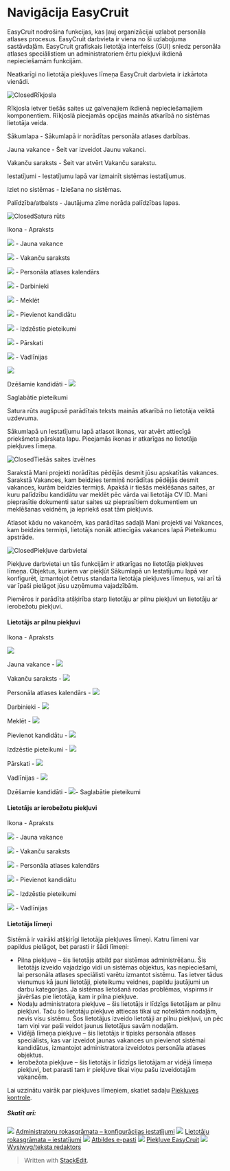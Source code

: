 # Navigācija EasyCruit

EasyCruit nodrošina funkcijas, kas ļauj organizācijai uzlabot personāla atlases procesus. EasyCruit darbvieta ir viena no šī uzlabojuma sastāvdaļām. EasyCruit grafiskais lietotāja interfeiss (GUI) sniedz personāla atlases speciālistiem un administratoriem ērtu piekļuvi ikdienā nepieciešamām funkcijām.

Neatkarīgi no lietotāja piekļuves līmeņa EasyCruit darbvieta ir izkārtota vienādi.

![Closed](../Skins/Default/Stylesheets/Images/transparent.gif)Rīkjosla

Rīkjosla ietver tiešās saites uz galvenajiem ikdienā nepieciešamajiem komponentiem. Rīkjoslā pieejamās opcijas mainās atkarībā no sistēmas lietotāja veida.

Sākumlapa - Sākumlapā ir norādītas personāla atlases darbības.

Jauna vakance - Šeit var izveidot  Jaunu vakanci.

Vakanču saraksts - Šeit var atvērt  Vakanču sarakstu.

Iestatījumi - Iestatījumu lapā var izmainīt sistēmas iestatījumus.

Iziet no sistēmas - Iziešana no sistēmas.

Palīdzība/atbalsts - Jautājuma zīme norāda palīdzības lapas.

![Closed](../Skins/Default/Stylesheets/Images/transparent.gif)Satura rūts

Ikona - Apraksts

![](../Resources/Images/new_vacancy.jpg) - Jauna vakance

![](../Resources/Images/vacancy_list.jpg) - Vakanču saraksts

![](../Resources/Images/recruitment_calendar.jpg) - Personāla atlases kalendārs

![](../Resources/Images/employees.jpg) - Darbinieki

![](../Resources/Images/search.jpg) - Meklēt

![](../Resources/Images/add_candidate.jpg) - Pievienot kandidātu

![](../Resources/Images/deleted_applications.jpg) - Izdzēstie pieteikumi

![](../Resources/Images/reports.jpg) - Pārskati

![](../Resources/Images/guidelines.jpg) - Vadlīnijas

![](../Resources/Images/candidates_to_be_deleted.jpg)

Dzēšamie kandidāti - ![](../Resources/Images/stored_applications.jpg)

Saglabātie pieteikumi

Satura rūts  augšpusē parādītais teksts mainās atkarībā no lietotāja veiktā uzdevuma.

Sākumlapā  un  Iestatījumu lapā  atlasot ikonas, var atvērt attiecīgā priekšmeta pārskata lapu. Pieejamās ikonas ir atkarīgas no lietotāja piekļuves līmeņa.

![Closed](../Skins/Default/Stylesheets/Images/transparent.gif)Tiešās saites izvēlnes

Sarakstā  Mani projekti  norādītas pēdējās desmit jūsu apskatītās vakances. Sarakstā  Vakances, kam beidzies termiņš  norādītas pēdējās desmit vakances, kurām beidzies termiņš. Apakšā ir tiešās meklēšanas saites, ar kuru palīdzību kandidātu var meklēt pēc vārda vai lietotāja CV ID.  Mani pieprasītie dokumenti  satur saites uz pieprasītiem dokumentiem un meklēšanas veidnēm, ja iepriekš esat tām piekļuvis.

Atlasot kādu no vakancēm, kas parādītas sadaļā  Mani projekti  vai  Vakances, kam beidzies termiņš, lietotājs nonāk attiecīgās vakances lapā  Pieteikumu apstrāde.

![Closed](../Skins/Default/Stylesheets/Images/transparent.gif)Piekļuve darbvietai

Piekļuve darbvietai un tās funkcijām ir atkarīgas no lietotāja piekļuves līmeņa. Objektus, kuriem var piekļūt  Sākumlapā  un  Iestatījumu lapā  var konfigurēt, izmantojot četrus standarta lietotāja piekļuves līmeņus, vai arī tā var īpaši pielāgot jūsu uzņēmuma vajadzībām.

Piemēros ir parādīta atšķirība starp lietotāju ar pilnu piekļuvi un lietotāju ar ierobežotu piekļuvi.

#### Lietotājs ar pilnu piekļuvi

Ikona - Apraksts

![](../Resources/Images/new_vacancy.jpg)

Jauna vakance - ![](../Resources/Images/vacancy_list.jpg)

Vakanču saraksts - ![](../Resources/Images/recruitment_calendar.jpg)

Personāla atlases kalendārs - ![](../Resources/Images/employees.jpg)

Darbinieki - ![](../Resources/Images/search.jpg)

Meklēt - ![](../Resources/Images/add_candidate.jpg)

Pievienot kandidātu - ![](../Resources/Images/deleted_applications.jpg)

Izdzēstie pieteikumi - ![](../Resources/Images/reports.jpg)

Pārskati - ![](../Resources/Images/guidelines.jpg)

Vadlīnijas - ![](../Resources/Images/candidates_to_be_deleted.jpg)

Dzēšamie kandidāti - ![](../Resources/Images/stored_applications.jpg)- Saglabātie pieteikumi

#### Lietotājs ar ierobežotu piekļuvi

Ikona - Apraksts

![](../Resources/Images/new_vacancy.jpg) - Jauna vakance

![](../Resources/Images/vacancy_list.jpg) - Vakanču saraksts

![](../Resources/Images/recruitment_calendar.jpg) - Personāla atlases kalendārs

![](../Resources/Images/add_candidate.jpg) - Pievienot kandidātu

![](../Resources/Images/deleted_applications.jpg) - Izdzēstie pieteikumi

![](../Resources/Images/guidelines.jpg)  - Vadlīnijas

#### Lietotāja līmeņi

Sistēmā ir vairāki atšķirīgi lietotāja piekļuves līmeņi. Katru līmeni var papildus pielāgot, bet parasti ir šādi līmeņi:

-   Pilna piekļuve  – šis lietotājs atbild par sistēmas administrēšanu. Šis lietotājs izveido vajadzīgo vidi un sistēmas objektus, kas nepieciešami, lai personāla atlases speciālisti varētu izmantot sistēmu. Tas ietver tādus vienumus kā jauni lietotāji, pieteikumu veidnes, papildu jautājumi un darbu kategorijas. Ja sistēmas lietošanā rodas problēmas, vispirms ir jāvēršas pie lietotāja, kam ir pilna piekļuve.
-   Nodaļu administratora piekļuve  – šis lietotājs ir līdzīgs lietotājam ar pilnu piekļuvi. Taču šo lietotāju piekļuve attiecas tikai uz noteiktām nodaļām, nevis visu sistēmu. Šos lietotājus izveido lietotāji ar pilnu piekļuvi, un pēc tam viņi var paši veidot jaunus lietotājus savām nodaļām.
-   Vidējā līmeņa piekļuve  – šis lietotājs ir tipisks personāla atlases speciālists, kas var izveidot jaunas vakances un pievienot sistēmai kandidātus, izmantojot administratora izveidotos personāla atlases objektus.
-   Ierobežota piekļuve  – šis lietotājs ir līdzīgs lietotājam ar vidējā līmeņa piekļuvi, bet parasti tam ir piekļuve tikai viņu pašu izveidotajām vakancēm.

Lai uzzinātu vairāk par piekļuves līmeņiem, skatiet sadaļu  [Piekļuves kontrole](access_control_options.htm).

##### Skatīt arī:

![](../Resources/Images/icon-document-link.png)  [Administratoru rokasgrāmata – konfigurācijas iestatījumi](guide_for_administrators_configuration_settings.htm)
![](../Resources/Images/icon-document-link.png)  [Lietotāju rokasgrāmata – iestatījumi](guide_for_administrators_settings.htm)
![](../Resources/Images/icon-document-link.png)  [Atbildes e-pasti](response_emails.htm)
![](../Resources/Images/icon-document-link.png)  [Piekļuve EasyCruit](accessing_easycruit.htm)
![](../Resources/Images/icon-document-link.png)  [Wysiwyg/teksta redaktors](wysiwyg_text_editor.htm)


> Written with [StackEdit](https://stackedit.io/).
<!--stackedit_data:
eyJoaXN0b3J5IjpbMjExNzgyMTUyNCwtMTA3MzI1MTI4MSwtMT
AxMjgxNzI4MiwyMDcyMDE0ODQ4XX0=
-->